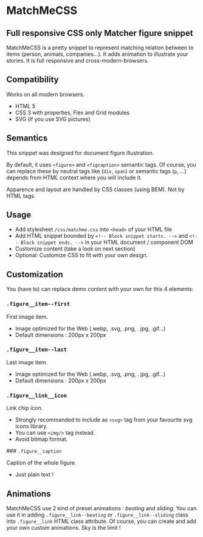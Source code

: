 # MatchMeCSS

## Full responsive CSS only Matcher figure snippet

MatchMeCSS is a pretty snippet to represent matching relation between to items (person, animals, companies...). It adds animation to illustrate your stories. It is full responsive and cross-modern-browsers.

## Compatibility

Works on all modern browsers.

- HTML 5
- CSS 3 with properties, Flex and Grid modules
- SVG (if you use SVG pictures)

## Semantics

This snippet was designed for document figure illustration.

By default, it uses `<figure>` and `<figcaption>` semantic tags. Of course, you can replace these by neutral tags like (`div`, `span`) or semantic tags (`p`, ...) depends from HTML context where you will include it.

Apparence and layout are handled by CSS classes (using BEM). Not by HTML tags.

## Usage

- Add stylesheet `/css/matchme.css` into `<head>` of your HTML file
- Add HTML snippet bounded by `<!-- Block snippet starts. -->` and `<!-- Block snippet ends. -->` in your HTML document / component DOM
- Customize content (take a look on next section)
- Optional: Customize CSS to fit with your own design.


## Customization

You (have to) can replace demo content with your own for this 4 elements:

### `.figure__item--first`

First image item.
- Image optimized for the Web (.webp, .svg, .png, . jpg, .gif...)
- Default dimensions : 200px x 200px

### `.figure__item--last`

Last image item.
- Image optimized for the Web (.webp, .svg, .png, . jpg, .gif...)
- Default dimensions : 200px x 200px

### `.figure__link__icon`

Link chip icon.
- Strongly recommanded to include as `<svg>` tag from your favourite svg icons library.
- You can use `<img/>` tag instead.
- Avoid bitmap format.

### `.figure__caption`

Caption of the whole figure.
- Just plain text !

## Animations

MatchMeCSS use 2 kind of preset animations : *beating* and *sliding*. You can use it in adding `.figure__link--beating` or `.figure__link--sliding` class into `.figure__link` HTML class attribute. Of course, you can create and add your own custom animations. Sky is the limit !
